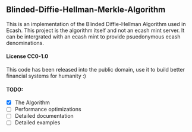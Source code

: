 ## Blinded-Diffie-Hellman-Merkle-Algorithm

This is an implementation of the Blinded Diffie-Hellman Algorithm used in Ecash. This project is the algorithm itself and not an ecash mint server. It can be intergrated with an ecash mint to provide psuedonymous ecash denominations.

#### License CC0-1.0
This code has been released into the public domain, use it to build better financial systems for humanity :)

#### TODO:
- [x] The Algorithm
- [ ] Performance optimizations
- [ ] Detailed documentation
- [ ] Detailed examples
